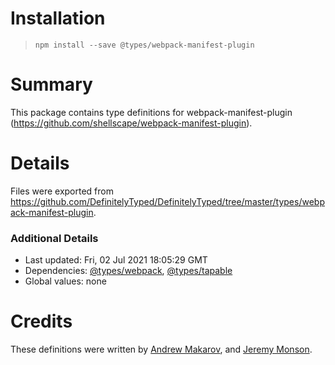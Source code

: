 # Installation
> `npm install --save @types/webpack-manifest-plugin`

# Summary
This package contains type definitions for webpack-manifest-plugin (https://github.com/shellscape/webpack-manifest-plugin).

# Details
Files were exported from https://github.com/DefinitelyTyped/DefinitelyTyped/tree/master/types/webpack-manifest-plugin.

### Additional Details
 * Last updated: Fri, 02 Jul 2021 18:05:29 GMT
 * Dependencies: [@types/webpack](https://npmjs.com/package/@types/webpack), [@types/tapable](https://npmjs.com/package/@types/tapable)
 * Global values: none

# Credits
These definitions were written by [Andrew Makarov](https://github.com/r3nya), and [Jeremy Monson](https://github.com/monsonjeremy).
